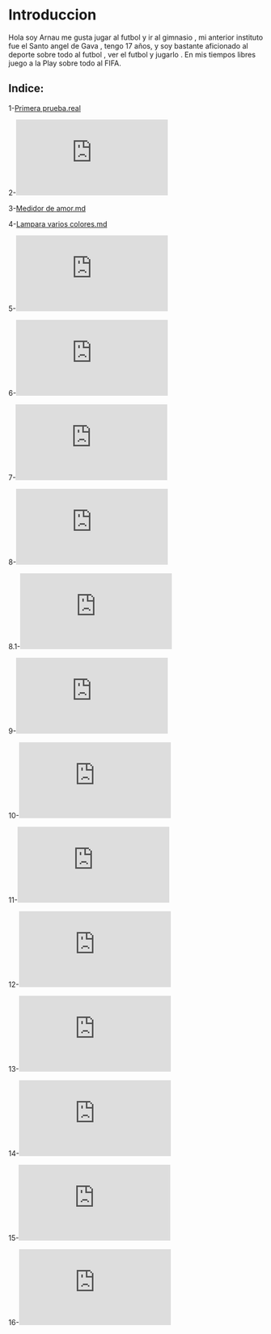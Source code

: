 # Introduccion 

Hola soy Arnau me gusta jugar al futbol y ir al gimnasio , mi anterior instituto fue el Santo angel de Gava , tengo 17 años, y soy bastante aficionado al deporte sobre todo al futbol , ver el futbol y jugarlo . En mis tiempos libres juego a la Play sobre todo al FIFA. 

## Indice:

1-[Primera prueba.real](https://github.com/aRnAu1012/arduino./blob/main/Primera%20prueba%20.md)

2-![Interfaz de nave.md](https://github.com/aRnAu1012/arduino./blob/main/interfaz%20de%20nave.md)

3-[Medidor de amor.md](https://github.com/aRnAu1012/arduino./blob/main/Medidor%20de%20Amor%20.MD)

4-[Lampara varios colores.md](https://github.com/aRnAu1012/arduino./blob/main/lampara%20varios%20colores.md)

5-![Indicador de estado de animo.MD](https://github.com/aRnAu1012/arduino./blob/main/Medidor%20de%20estado%20de%20animo.MD)

6-![Theremin.MD](https://github.com/aRnAu1012/arduino./blob/main/Theremin.MD)

7-![Instrumento del teclado](https://github.com/aRnAu1012/arduino./blob/main/instrumento%20del%20teclado.MD)

8-![Reloj de arena digital.md](https://github.com/aRnAu1012/arduino./blob/main/reloj%20de%20arena%20digital.md)

8.1-![Reloj de arena.md](https://github.com/aRnAu1012/arduino./blob/main/reloj%20de%20arena%20digital.md)

9-![Molinillo.md](https://github.com/aRnAu1012/arduino./blob/main/molinillo.md)

10-![Zootropo.md](https://github.com/aRnAu1012/arduino./blob/main/zootropo.md)

11-![Bola de cristal.md](https://github.com/aRnAu1012/arduino./blob/main/bola%20de%20cristal.md)

12-![Cerrojo de puerta.md](https://github.com/aRnAu1012/arduino./blob/main/cerrojo%20de%20puerta.md)

13-![Melodia.MD](https://github.com/aRnAu1012/arduino./blob/main/melodia.md)

14-![KY-015](https://github.com/aRnAu1012/arduino./blob/main/KY-015.MD)

15-![Campana sobre campana melodia](https://github.com/aRnAu1012/arduino./blob/main/Campana%20sobre%20campana.md)

16-![Sensor de humedad y temperatura](https://github.com/aRnAu1012/arduino./blob/main/Sensor%20de%20humedad%20y%20temperatura.md)
